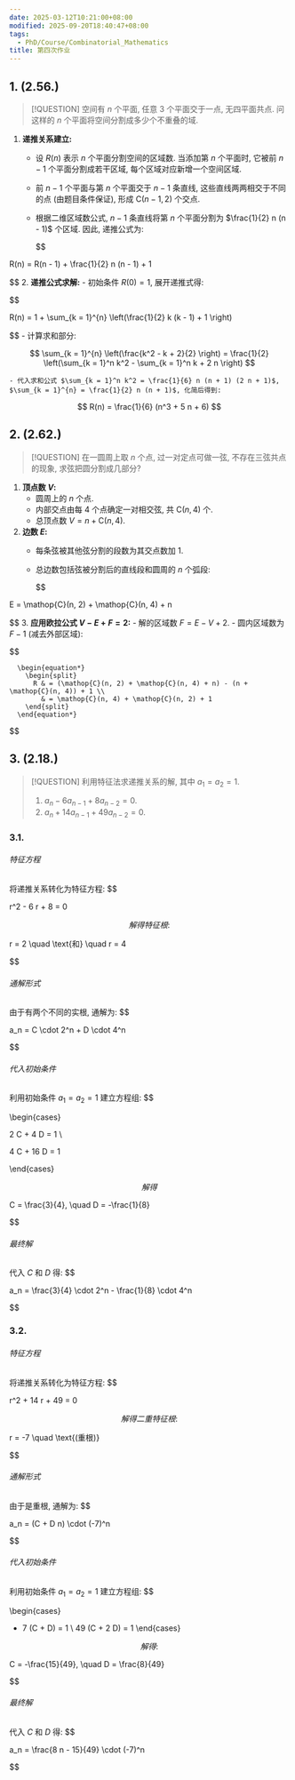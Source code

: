 ```yaml
---
date: 2025-03-12T10:21:00+08:00
modified: 2025-09-20T18:40:47+08:00
tags:
  - PhD/Course/Combinatorial_Mathematics
title: 第四次作业
---
```


## 1. (2.56.)

> [!QUESTION]
> 空间有 $n$ 个平面, 任意 3 个平面交于一点, 无四平面共点. 问这样的 $n$ 个平面将空间分割成多少个不重叠的域.

1. **递推关系建立:**
	- 设 $R(n)$ 表示 $n$ 个平面分割空间的区域数. 当添加第 $n$ 个平面时, 它被前 $n - 1$ 个平面分割成若干区域, 每个区域对应新增一个空间区域.
	- 前 $n - 1$ 个平面与第 $n$ 个平面交于 $n - 1$ 条直线, 这些直线两两相交于不同的点 (由题目条件保证), 形成 $\mathop{C}(n - 1, 2)$ 个交点.
	- 根据二维区域数公式, $n - 1$ 条直线将第 $n$ 个平面分割为 $\frac{1}{2} n (n - 1)$ 个区域. 因此, 递推公式为:

	  $$

R(n) = R(n - 1) + \frac{1}{2} n (n - 1) + 1

$$
2. **递推公式求解:**
	- 初始条件 $R(0) = 1$, 展开递推式得:
	  
$$

R(n) = 1 + \sum_{k = 1}^{n} \left(\frac{1}{2} k (k - 1) + 1 \right)

$$
	- 计算求和部分:
	  
$$
\sum_{k = 1}^{n} \left(\frac{k^2 - k + 2}{2} \right) = \frac{1}{2} \left(\sum_{k = 1}^n k^2 - \sum_{k = 1}^n k + 2 n \right)
$$

	- 代入求和公式 $\sum_{k = 1}^n k^2 = \frac{1}{6} n (n + 1) (2 n + 1)$, $\sum_{k = 1}^{n} = \frac{1}{2} n (n + 1)$, 化简后得到:
	  

$$
R(n) = \frac{1}{6} (n^3 + 5 n + 6)
$$

## 2. (2.62.)

> [!QUESTION]
> 在一圆周上取 $n$ 个点, 过一对定点可做一弦, 不存在三弦共点的现象, 求弦把圆分割成几部分?

1. **顶点数 $V$:**
	- 圆周上的 $n$ 个点.
	- 内部交点由每 4 个点确定一对相交弦, 共 $\mathop{C}(n, 4)$ 个.
	- 总顶点数 $V = n + \mathop{C}(n, 4)$.
2. **边数 $E$:**
	- 每条弦被其他弦分割的段数为其交点数加 1.
	- 总边数包括弦被分割后的直线段和圆周的 $n$ 个弧段:

	  $$

E = \mathop{C}(n, 2) + \mathop{C}(n, 4) + n

$$
3. **应用欧拉公式 $V - E + F = 2$:**
	- 解的区域数 $F = E - V + 2$.
	- 圆内区域数为 $F - 1$ (减去外部区域):

$$

	  \begin{equation*}
	    \begin{split}
	      R & = (\mathop{C}(n, 2) + \mathop{C}(n, 4) + n) - (n + \mathop{C}(n, 4)) + 1 \\
	        & = \mathop{C}(n, 4) + \mathop{C}(n, 2) + 1
	    \end{split}
	  \end{equation*}
	  

$$

## 3. (2.18.)

> [!QUESTION]
> 利用特征法求递推关系的解, 其中 $a_1 = a_2 = 1$.
> 1. $a_n - 6 a_{n - 1} + 8 a_{n - 2} = 0$.
> 2. $a_n + 14 a_{n - 1} + 49 a_{n - 2} = 0$.

### 3.1.

###### 特征方程

将递推关系转化为特征方程:
$$

r^2 - 6 r + 8 = 0

$$
解得特征根:
$$

r = 2 \quad \text{和} \quad r = 4

$$

###### 通解形式

由于有两个不同的实根, 通解为:
$$

a_n = C \cdot 2^n + D \cdot 4^n

$$

###### 代入初始条件

利用初始条件 $a_1 = a_2 = 1$ 建立方程组:
$$

\begin{cases}

  2 C + 4 D = 1 \\

  4 C + 16 D = 1

\end{cases}

$$
解得
$$

C = \frac{3}{4}, \quad D = -\frac{1}{8}

$$

###### 最终解

代入 $C$ 和 $D$ 得:
$$

a_n = \frac{3}{4} \cdot 2^n - \frac{1}{8} \cdot 4^n

$$

### 3.2.

###### 特征方程

将递推关系转化为特征方程:
$$

r^2 + 14 r + 49 = 0

$$
解得二重特征根:
$$

r = -7 \quad \text{(重根)}

$$

###### 通解形式

由于是重根, 通解为:
$$

a_n = (C + D n) \cdot (-7)^n

$$

###### 代入初始条件

利用初始条件 $a_1 = a_2 = 1$ 建立方程组:
$$

\begin{cases}

  - 7 (C + D) = 1 \\
  49 (C + 2 D) = 1
\end{cases}

$$
解得:
$$

C = -\frac{15}{49}, \quad D = \frac{8}{49}

$$

###### 最终解

代入 $C$ 和 $D$ 得:
$$

a_n = \frac{8 n - 15}{49} \cdot (-7)^n

$$

